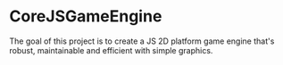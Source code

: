 # CoreJSGameEngine
The goal of this project is to create a JS 2D platform game engine that's robust, maintainable and efficient with simple graphics.

